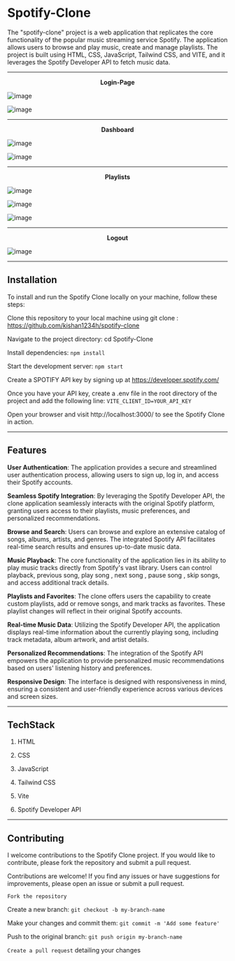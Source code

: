 # Spotify-Clone

The "spotify-clone" project is a web application that replicates the core functionality of the popular music streaming service Spotify. The application allows users to browse and play music, create and manage playlists. The project is built using HTML, CSS, JavaScript, Tailwind CSS, and VITE, and it leverages the Spotify Developer API to fetch music data.

---

<p align="center"><strong>Login-Page</strong></p>

![image](https://github.com/HoneyTyagii/spotify-clone/assets/78690656/34397129-e3be-4509-a17f-a9f052f774fe)

![image](https://github.com/HoneyTyagii/spotify-clone/assets/78690656/22be8c9e-748c-4121-8ac6-473fe336def1)

---

<p align="center"><strong>Dashboard</strong></p>

![image](https://github.com/HoneyTyagii/spotify-clone/assets/78690656/fe4dc30d-da71-4f07-9584-1d7b1243d28e)

![image](https://github.com/HoneyTyagii/spotify-clone/assets/78690656/511fd157-0efd-4197-aa8a-04e08645c0b2)

---

<p align="center"><strong>Playlists</strong></p>

![image](https://github.com/HoneyTyagii/spotify-clone/assets/78690656/8a470cf3-946e-44cb-a421-6f41d4dde34a)

![image](https://github.com/HoneyTyagii/spotify-clone/assets/78690656/1b7528e0-8d50-4d35-b055-d7a0439493e4)

![image](https://github.com/HoneyTyagii/spotify-clone/assets/78690656/b57c9bda-b3a3-4463-993c-dc397277419b)

---

<p align="center"><strong>Logout</strong></p>

![image](https://github.com/HoneyTyagii/spotify-clone/assets/78690656/5f246595-c31f-485b-9deb-9e520fa8f77c)

---

## Installation
To install and run the Spotify Clone locally on your machine, follow these steps:

Clone this repository to your local machine using git clone : https://github.com/kishan1234h/spotify-clone

Navigate to the project directory: cd Spotify-Clone

Install dependencies: `npm install`

Start the development server: `npm start`

Create a SPOTIFY API key by signing up at https://developer.spotify.com/

Once you have your API key, create a .env file in the root directory of the project and add the following line: `VITE_CLIENT_ID=YOUR_API_KEY`

Open your browser and visit http://localhost:3000/ to see the Spotify Clone in action.

---

## Features 

**User Authentication**: The application provides a secure and streamlined user authentication process, allowing users to sign up, log in, and access their Spotify accounts.

**Seamless Spotify Integration**: By leveraging the Spotify Developer API, the clone application seamlessly interacts with the original Spotify platform, granting users access to their playlists, music preferences, and personalized recommendations.

**Browse and Search**: Users can browse and explore an extensive catalog of songs, albums, artists, and genres. The integrated Spotify API facilitates real-time search results and ensures up-to-date music data.

**Music Playback**: The core functionality of the application lies in its ability to play music tracks directly from Spotify's vast library. Users can control playback, previous song, play song , next song , pause song , skip songs, and access additional track details.

**Playlists and Favorites**: The clone offers users the capability to create custom playlists, add or remove songs, and mark tracks as favorites. These playlist changes will reflect in their original Spotify accounts.

**Real-time Music Data**: Utilizing the Spotify Developer API, the application displays real-time information about the currently playing song, including track metadata, album artwork, and artist details.

**Personalized Recommendations**: The integration of the Spotify API empowers the application to provide personalized music recommendations based on users' listening history and preferences.

**Responsive Design**: The interface is designed with responsiveness in mind, ensuring a consistent and user-friendly experience across various devices and screen sizes.

---

## TechStack

1. HTML

2. CSS

3. JavaScript

4. Tailwind CSS

5. Vite

6. Spotify Developer API

---

## Contributing

I welcome contributions to the Spotify Clone project. If you would like to contribute, please fork the repository and submit a pull request.

Contributions are welcome! If you find any issues or have suggestions for improvements, please open an issue or submit a pull request.

`Fork the repository`

Create a new branch: `git checkout -b my-branch-name`

Make your changes and commit them: `git commit -m 'Add some feature'`

Push to the original branch: `git push origin my-branch-name`

`Create a pull request` detailing your changes
